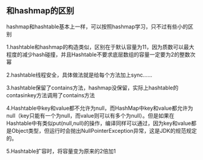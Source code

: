 ## 和hashmap的区别

hashmap和hashtable基本上一样，可以按照hashmap学习，只不过有些小的区别

1.hashtable和hashmap的构造类似，区别在于默认容量为11，因为质数可以最大程度的减少hash碰撞，并且Hashtable不要求底层数组的容量一定要为2的整数次幂

2.hashtable线程安全，具体做法就是给每个方法加上sync......

3.hashtable保留了contains方法，hashmap没保留，实际上hashtable的contasinkey方法调用了contains方法

4.Hashtable中key和value都不允许为null，而HashMap中key和value都允许为null（key只能有一个为null，而value则可以有多个为null）。但是如果在Hashtable中有类似put(null,null)的操作，编译同样可以通过，因为key和value都是Object类型，但运行时会抛出NullPointerException异常，这是JDK的规范规定的。

5.Hashtable扩容时，将容量变为原来的2倍加1



